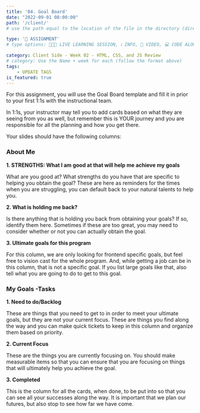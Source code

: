```yaml
---
title: '04. Goal Board'
date: "2022-09-01 08:00:00"
path: '/client/'
# use the path equal to the location of the file in the directory (directory structure)

type: '📝 ASSIGNMENT'
# type options: 👩🏽‍🏫 LIVE LEARNING SESSION, ℹ️ INFO, 🎥 VIDEO, 💻 CODE ALONG, 🥼LAB, ↩️ REVIEW/NOTES, 👥 GROUP LEARNING, 👷🏼‍♂️ GROUP PROJECT, 🧠 ASSESSMENT, 📝 ASSIGNMENT

category: Client Side - Week 02 - HTML, CSS, and JS Review
# category: Use the Name + week for each (follow the format above)
tags: 
    - UPDATE TAGS
is_featured: true
---
```

For this assignment, you will use the Goal Board template and fill it in prior to your first 1:1s with the instructional team.

In 1:1s, your instructor may tell you to add cards based on what they are seeing from you as well, but remember this is YOUR journey and you are responsible for all the planning and how you get there.

Your slides should have the following columns:

### About Me
**1. STRENGTHS: What I am good at that will help me achieve my goals**

What are you good at? What strengths do you have that are specific to helping you obtain the goal? These are here as reminders for the times when you are struggling, you can default back to your natural talents to help you.

**2. What is holding me back?**

Is there anything that is holding you back from obtaining your goals? If so, identify them here. Sometimes if these are too great, you may need to consider whether or not you can actually obtain the goal.

**3. Ultimate goals for this program**

For this column, we are only looking for frontend specific goals, but feel free to vision cast for the whole program. And, while getting a job can be in this column, that is not a specific goal. If you list large goals like that, also tell what you are going to do to get to this goal.


### My Goals -Tasks
**1. Need to do/Backlog**

These are things that you need to get to in order to meet your ultimate goals, but they are not your current focus. These are things you find along the way and you can make quick tickets to keep in this column and organize them based on priority.

**2. Current Focus**

These are the things you are currently focusing on. You should make measurable items so that you can ensure that you are focusing on things that will ultimately help you achieve the goal.

**3. Completed**

This is the column for all the cards, when done, to be put into so that you can see all your successes along the way. It is important that we plan our futures, but also stop to see how far we have come.
